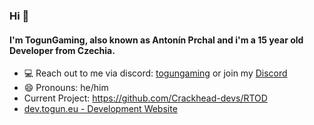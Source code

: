### Hi 👋
#### I'm TogunGaming, also known as Antonín Prchal and i'm a 15 year old Developer from Czechia.

- 💻 Reach out to me via discord: [togungaming]() or join my [Discord](https://discord.gg/ncHty2A6na)
- 😄 Pronouns: he/him
- Current Project: https://github.com/Crackhead-devs/RTOD
- [dev.togun.eu - Development Website](https://dev.togun.eu)
